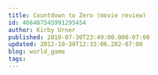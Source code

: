 ```yaml
---
title: Countdown to Zero (movie review)
id: 466487545991295454
author: Kirby Urner
published: 2010-07-30T23:49:00.000-07:00
updated: 2012-10-30T12:33:06.282-07:00
blog: world_game
tags: 
---
```


